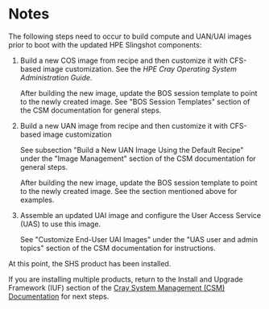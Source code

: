 
# Notes

The following steps need to occur to build compute and UAN/UAI images prior to boot with the updated HPE Slingshot components:

1. Build a new COS image from recipe and then customize it with CFS-based image customization. See the _HPE Cray Operating System Administration Guide_.

   After building the new image, update the BOS session template to point to the newly created image.
   See "BOS Session Templates" section of the CSM documentation for general steps.

2. Build a new UAN image from recipe and then customize it with CFS-based image customization

   See subsection "Build a New UAN Image Using the Default Recipe" under the "Image Management" section of the CSM documentation for general steps.

   After building the new image, update the BOS session template to point to the newly created image. See the section mentioned above for examples.

3. Assemble an updated UAI image and configure the User Access Service (UAS) to use this image.

   See "Customize End-User UAI Images" under the "UAS user and admin topics" section of the CSM documentation for instructions.

At this point, the SHS product has been installed.

If you are installing multiple products, return to the Install and Upgrade Framework (IUF) section of the [Cray System Management (CSM) Documentation](https://cray-hpe.github.io/docs-csm/en-14/operations/iuf/iuf/) for next steps.

